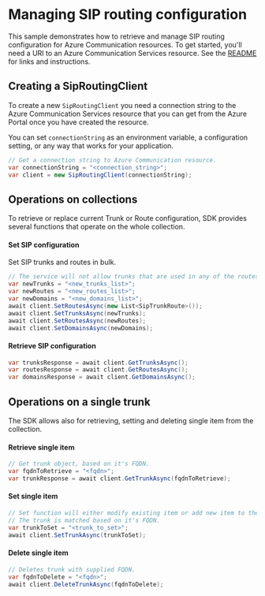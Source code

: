 # Managing SIP routing configuration

This sample demonstrates how to retrieve and manage SIP routing configuration for Azure Communication resources.
To get started, you'll need a URI to an Azure Communication Services resource. See the [README](https://github.com/Azure/azure-sdk-for-net/blob/master/sdk/communication/Azure.Communication.PhoneNumbers/README.md) for links and instructions.

## Creating a SipRoutingClient

To create a new `SipRoutingClient` you need a connection string to the Azure Communication Services resource that you can get from the Azure Portal once you have created the resource.

You can set `connectionString` as an environment variable, a configuration setting, or any way that works for your application.

```C# Snippet:CreateSipRoutingClient
// Get a connection string to Azure Communication resource.
var connectionString = "<connection_string>";
var client = new SipRoutingClient(connectionString);
```

## Operations on collections
To retrieve or replace current Trunk or Route configuration, SDK provides several functions that operate on the whole collection.

#### Set SIP configuration
Set SIP trunks and routes in bulk.

```C# Snippet:ReplaceAsync
// The service will not allow trunks that are used in any of the routes to be deleted, therefore first set the routes as empty list, and then update the routes.
var newTrunks = "<new_trunks_list>";
var newRoutes = "<new_routes_list>";
var newDomains = "<new_domains_list>";
await client.SetRoutesAsync(new List<SipTrunkRoute>());
await client.SetTrunksAsync(newTrunks);
await client.SetRoutesAsync(newRoutes);
await client.SetDomainsAsync(newDomains);
```

#### Retrieve SIP configuration
```C# Snippet:RetrieveListAsync
var trunksResponse = await client.GetTrunksAsync();
var routesResponse = await client.GetRoutesAsync();
var domainsResponse = await client.GetDomainsAsync();
```

## Operations on a single trunk
The SDK allows also for retrieving, setting and deleting single item from the collection.

#### Retrieve single item
```C# Snippet:RetrieveTrunkAsync
// Get trunk object, based on it's FQDN.
var fqdnToRetrieve = "<fqdn>";
var trunkResponse = await client.GetTrunkAsync(fqdnToRetrieve);
```

#### Set single item
```C# Snippet:SetTrunkAsync
// Set function will either modify existing item or add new item to the collection.
// The trunk is matched based on it's FQDN.
var trunkToSet = "<trunk_to_set>";
await client.SetTrunkAsync(trunkToSet);
```

#### Delete single item
```C# Snippet:DeleteTrunkAsync
// Deletes trunk with supplied FQDN.
var fqdnToDelete = "<fqdn>";
await client.DeleteTrunkAsync(fqdnToDelete);
```
